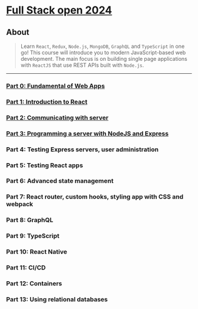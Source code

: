 # [Full Stack open 2024](https://fullstackopen.com/en/)

## About

> Learn `React`, `Redux`, `Node.js`, `MongoDB`, `GraphQL` and `TypeScript` in one go! This course will introduce you to modern JavaScript-based web development. The main focus is on building single page applications with `ReactJS` that use REST APIs built with `Node.js`.

---

### [Part 0: Fundamental of Web Apps](./part0)

### [Part 1: Introduction to React](./part1)

### [Part 2: Communicating with server](./part2)

### [Part 3: Programming a server with NodeJS and Express](./part3)

### Part 4: Testing Express servers, user administration

### Part 5: Testing React apps

### Part 6: Advanced state management

### Part 7: React router, custom hooks, styling app with CSS and webpack

### Part 8: GraphQL

### Part 9: TypeScript

### Part 10: React Native

### Part 11: CI/CD

### Part 12: Containers

### Part 13: Using relational databases
